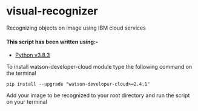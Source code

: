 # visual-recognizer
Recognizing objects on image using IBM cloud services

#### This script has been written using:-

* [Python v3.8.3](https://www.python.org/downloads/)

To install watson-developer-cloud module type the following command on the terminal
```
pip install --upgrade "watson-developer-cloud>=2.4.1"
```

Add your image to be recognized to your root directory and run the script on your terminal

